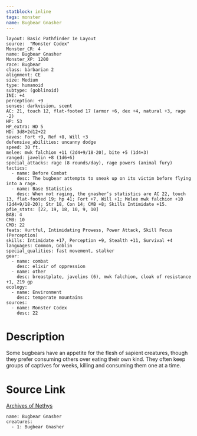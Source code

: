 ```yaml
---
statblock: inline
tags: monster
name: Bugbear Gnasher
---
```

```statblock
layout: Basic Pathfinder 1e Layout
source:  "Monster Codex"
Monster_CR: 4
name: Bugbear Gnasher
Monster_XP: 1200
race: Bugbear
class: barbarian 2
alignment: CE
size: Medium
type: humanoid
subtype: (goblinoid)
INI: +4
perception: +9
senses: darkvision, scent
AC: 21, touch 12, flat-footed 17 (armor +6, dex +4, natural +3, rage -2)
HP: 53
HP_extra: HD 5
HD: 3d8+2d12+22
saves: Fort +9, Ref +8, Will +3
defensive_abilities: uncanny dodge
speed: 30 ft.
melee: mwk falchion +11 (2d4+9/18-20), bite +5 (1d4+3)
ranged: javelin +8 (1d6+6)
special_attacks: rage (8 rounds/day), rage powers (animal fury)
tactics:
  - name: Before Combat
    desc: The bugbear attempts to sneak up on its victim before flying into a rage.
  - name: Base Statistics
    desc: When not raging, the gnasher’s statistics are AC 22, touch 13, flat-footed 19; hp 41; Fort +7, Will +1; Melee mwk falchion +10 (2d4+9/18-20); Str 18, Con 14; CMB +8; Skills Intimidate +15.
pf1e_stats: [22, 19, 18, 10, 9, 10]
BAB: 4
CMB: 10
CMD: 22
feats: Hurtful, Intimidating Prowess, Power Attack, Skill Focus (Perception)
skills: Intimidate +17, Perception +9, Stealth +11, Survival +4
languages: Common, Goblin
special_qualities: fast movement, stalker
gear:
  - name: combat
    desc: elixir of oppression
  - name: other
    desc: breastplate, javelins (6), mwk falchion, cloak of resistance +1, 219 gp
ecology:
  - name: Environment
    desc: temperate mountains
sources:
  - name: Monster Codex
    desc: 22
```
# Description
Some bugbears have an appetite for the flesh of sapient creatures, though they prefer consuming others over eating their own kind. They often keep groups of captives for weeks, killing and consuming them one at a time.
# Source Link
[Archives of Nethys](https://aonprd.com/MonsterDisplay.aspx?ItemName=Bugbear%20Gnasher)
```encounter-table
name: Bugbear Gnasher
creatures:
  - 1: Bugbear Gnasher
```
